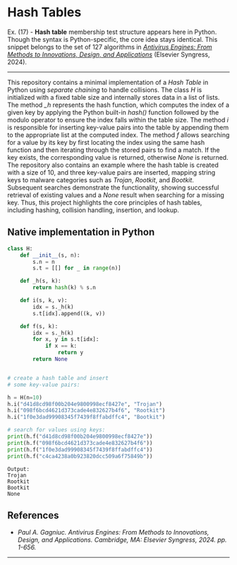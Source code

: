 # Hash Tables

Ex. (17) - <strong>Hash table</strong> membership test structure appears here in Python. Though the syntax is Python-specific, the core idea stays identical. This snippet belongs to the set of 127 algorithms in <i><a href="https://github.com/Gagniuc/Antivirus-Engines">Antivirus Engines: From Methods to Innovations, Design, and Applications</a></i> (Elsevier Syngress, 2024).

***

This repository contains a minimal implementation of a <i>Hash Table</i> in Python using <i>separate chaining</i> to handle collisions. The class <i>H</i> is initialized with a fixed table size and internally stores data in a list of lists. The method <i>_h</i> represents the hash function, which computes the index of a given key by applying the Python built-in <i>hash()</i> function followed by the modulo operator to ensure the index falls within the table size. The method <i>i</i> is responsible for inserting key-value pairs into the table by appending them to the appropriate list at the computed index. The method <i>f</i> allows searching for a value by its key by first locating the index using the same hash function and then iterating through the stored pairs to find a match. If the key exists, the corresponding value is returned, otherwise <i>None</i> is returned. The repository also contains an example where the hash table is created with a size of 10, and three key-value pairs are inserted, mapping string keys to malware categories such as <i>Trojan</i>, <i>Rootkit</i>, and <i>Bootkit</i>. Subsequent searches demonstrate the functionality, showing successful retrieval of existing values and a <i>None</i> result when searching for a missing key. Thus, this project highlights the core principles of hash tables, including hashing, collision handling, insertion, and lookup.

## Native implementation in Python

```python
class H:
    def __init__(s, n):
        s.n = n
        s.t = [[] for _ in range(n)]

    def _h(s, k):
        return hash(k) % s.n

    def i(s, k, v):
        idx = s._h(k)
        s.t[idx].append((k, v))

    def f(s, k):
        idx = s._h(k)
        for x, y in s.t[idx]:
            if x == k:
                return y
        return None


# create a hash table and insert
# some key-value pairs:

h = H(n=10)
h.i("d41d8cd98f00b204e9800998ecf8427e", "Trojan")
h.i("098f6bcd4621d373cade4e832627b4f6", "Rootkit")
h.i("1f0e3dad99908345f7439f8ffabdffc4", "Bootkit")

# search for values using keys:
print(h.f("d41d8cd98f00b204e9800998ecf8427e"))
print(h.f("098f6bcd4621d373cade4e832627b4f6"))
print(h.f("1f0e3dad99908345f7439f8ffabdffc4"))
print(h.f("c4ca4238a0b923820dcc509a6f75849b"))
``` 

```text
Output:
Trojan
Rootkit
Bootkit
None
```

## References

- <i>Paul A. Gagniuc. Antivirus Engines: From Methods to Innovations, Design, and Applications. Cambridge, MA: Elsevier Syngress, 2024. pp. 1-656.</i>

***

